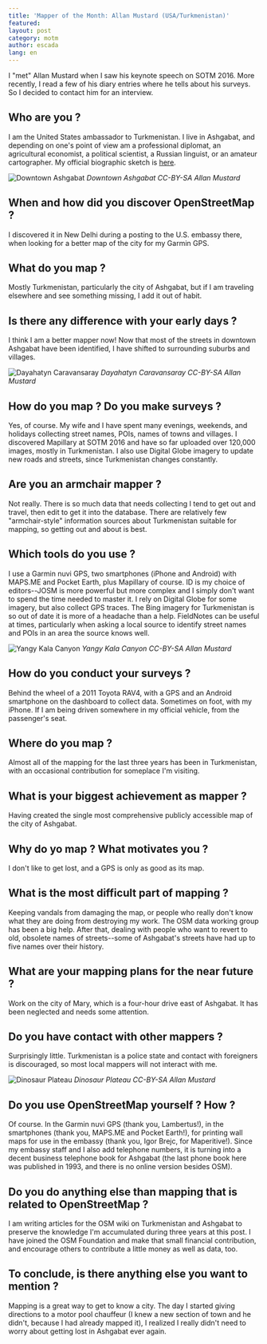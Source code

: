 ```yaml
---
title: 'Mapper of the Month: Allan Mustard (USA/Turkmenistan)'
featured: 
layout: post
category: motm
author: escada
lang: en
---
```


I "met" Allan Mustard when I saw his keynote speech on SOTM 2016. More recently, I read a few of his diary entries where he tells about his surveys. So I decided to contact him for an interview.

## Who are you ?
I am the United States ambassador to Turkmenistan.  I live in Ashgabat, and depending on one's point of view am a professional diplomat, an agricultural economist, a political scientist, a Russian linguist, or an amateur cartographer.  My official biographic sketch is [here]( https://tm.usembassy.gov/our-relationship/our-ambassador/).


![Downtown Ashgabat](https://photos.smugmug.com/OSM/Screenshots/Mapper-in-the-Spotlight/Allan-Mustard/i-CwBWfkP/0/aba525ac/X3/downtown%20ashgabat-X3.jpg)
*Downtown Ashgabat CC-BY-SA Allan Mustard*

## When and how did you discover OpenStreetMap ?
I discovered it in New Delhi during a posting to the U.S. embassy there, when looking for a better map of the city for my Garmin GPS.

## What do you map ?
Mostly Turkmenistan, particularly the city of Ashgabat, but if I am traveling elsewhere and see something missing, I add it out of habit.

## Is there any difference with your early days ?
I think I am a better mapper now!  Now that most of the streets in downtown Ashgabat have been identified, I have shifted to surrounding suburbs and villages.

![Dayahatyn Caravansaray](https://photos.smugmug.com/OSM/Screenshots/Mapper-in-the-Spotlight/Allan-Mustard/i-wKhbGfL/0/808e9042/X3/Dayahatyn%20Caravansaray-X3.jpg)
*Dayahatyn Caravansaray CC-BY-SA Allan Mustard*

## How do you map ?  Do you make surveys ?
Yes, of course.  My wife and I have spent many evenings, weekends, and holidays collecting street names, POIs, names of towns and villages.  I discovered Mapillary at SOTM 2016 and have so far uploaded over 120,000 images, mostly in Turkmenistan.  I also use Digital Globe imagery to update new roads and streets, since Turkmenistan changes constantly.

## Are you an armchair mapper ?
Not really.  There is so much data that needs collecting I tend to get out and travel, then edit to get it into the database.  There are relatively few "armchair-style" information sources about Turkmenistan suitable for mapping, so getting out and about is best.



## Which tools do you use  ?
I use a Garmin nuvi GPS, two smartphones (iPhone and Android) with MAPS.ME and Pocket Earth, plus Mapillary of course.  ID is my choice of editors--JOSM is more powerful but more complex and I simply don't want to spend the time needed to master it.  I rely on Digital Globe for some imagery, but also collect GPS traces.  The Bing imagery for Turkmenistan is so out of date it is more of a headache than a help.  FieldNotes can be useful at times, particularly when asking a local source to identify street names and POIs in an area the source knows well.

![Yangy Kala Canyon](https://photos.smugmug.com/OSM/Screenshots/Mapper-in-the-Spotlight/Allan-Mustard/i-FjLgDqN/0/ab6a93ba/X3/Yangy%20Kala%20Canyon-X3.jpg)
*Yangy Kala Canyon CC-BY-SA Allan Mustard*

## How do you conduct your surveys ?
Behind the wheel of a 2011 Toyota RAV4, with a GPS and an Android smartphone on the dashboard to collect data. Sometimes on foot, with my iPhone.  If I am being driven somewhere in my official vehicle, from the passenger's seat.

## Where do you map ?
Almost all of the mapping for the last three years has been in Turkmenistan, with an occasional contribution for someplace I'm visiting.

## What is your biggest achievement as mapper ?
Having created the single most comprehensive publicly accessible map of the city of Ashgabat.

## Why do yo map ? What motivates you ?
I don't like to get lost, and a GPS is only as good as its map.

## What is the most difficult part of mapping ?
Keeping vandals from damaging the map, or people who really don't know what they are doing from destroying my work.  The OSM data working group has been a big help.  After that, dealing with people who want to revert to old, obsolete names of streets--some of Ashgabat's streets have had up to five names over their history.

## What are your mapping plans for the near future ?
Work on the city of Mary, which is a four-hour drive east of Ashgabat.  It has been neglected and needs some attention.

## Do you have contact with other mappers ?
Surprisingly little.  Turkmenistan is a police state and contact with foreigners is discouraged, so most local mappers will not interact with me.

![Dinosaur Plateau](https://photos.smugmug.com/OSM/Screenshots/Mapper-in-the-Spotlight/Allan-Mustard/i-LkKDGPN/0/cdd72811/X3/Dinosaur%20Plateau-X3.jpg)
*Dinosaur Plateau CC-BY-SA Allan Mustard*

## Do you use OpenStreetMap yourself ? How ?
Of course.  In the Garmin nuvi GPS (thank you, Lambertus!), in the smartphones (thank you, MAPS.ME and Pocket Earth!), for printing wall maps for use in the embassy (thank you, Igor Brejc, for Maperitive!).  Since my embassy staff and I also add telephone numbers, it is turning into a decent business telephone book for Ashgabat (the last phone book here was published in 1993, and there is no online version besides OSM).

## Do you do anything else than mapping that is related to OpenStreetMap ?
I am writing articles for the OSM wiki on Turkmenistan and Ashgabat to preserve the knowledge I'm accumulated during three years at this post.  I have joined the OSM Foundation and make that small financial contribution, and encourage others to contribute a little money as well as data, too.

## To conclude, is there anything else you want to mention ?
  Mapping is a great way to get to know a city.  The day I started giving directions to a motor pool chauffeur (I knew a new section of town and he didn't, because I had already mapped it), I realized I really didn't need to worry about getting lost in Ashgabat ever again.
